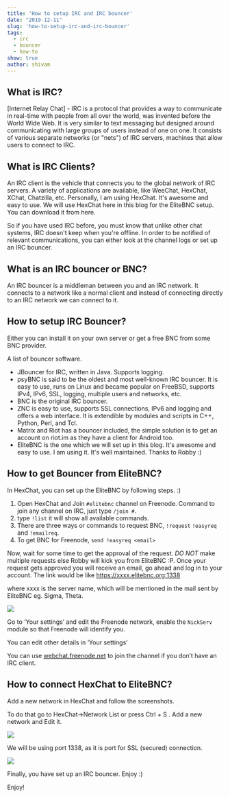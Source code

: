 ```yaml
---
title: 'How to setup IRC and IRC bouncer'
date: "2019-12-11"
slug: 'how-to-setup-irc-and-irc-bouncer'
tags:
  - irc
  - bouncer
  - how-to
show: true
author: shivam
---
```



## What is IRC?

[Internet Relay Chat] - IRC is a protocol that provides a way to communicate in real-time with people from all over the world, was invented before the World Wide Web.  It is very similar to text messaging but designed around communicating with large groups of users instead of one on one. It consists of various separate networks (or "nets") of IRC servers, machines that allow users to connect to IRC.

## What is IRC Clients?

An IRC client is the vehicle that connects you to the global network of IRC servers. A variety of applications are available, like WeeChat, HexChat, XChat, Chatzilla, etc. Personally, I am using HexChat. It's awesome and easy to use. We will use HexChat here in this blog for the EliteBNC setup. You can download it from here.


So if you have used IRC before, you must know that unlike other chat systems, IRC doesn't keep when you're offline. In order to be notified of relevant communications, you can either look at the channel logs or set up an IRC bouncer.

## What is an IRC bouncer or BNC?

An IRC bouncer is a middleman between you and an IRC network. It connects to a network like a normal client and instead of connecting directly to an IRC network we can connect to it.

## How to setup IRC Bouncer?

Either you can install it on your own server or get a free BNC from some BNC provider.

A list of bouncer software.

* JBouncer for IRC, written in Java. Supports logging.
* psyBNC is said to be the oldest and most well-known IRC bouncer. It is easy to use, runs on Linux and became popular on FreeBSD, supports IPv4, IPv6, SSL, logging, multiple users and networks, etc.
* BNC is the original IRC bouncer.
* ZNC  is easy to use, supports SSL connections, IPv6 and logging and offers a web interface. It is extendible by modules and scripts in C++, Python, Perl, and Tcl.
* Matrix and Riot has a bouncer included, the simple solution is to get an account on riot.im as they have a client for Android too.
* EliteBNC is the one which we will set up in this blog. It's awesome and easy to use. I am using it. It's well maintained. Thanks to Robby :)

## How to get Bouncer from EliteBNC?

In HexChat, you can set up the EliteBNC by following steps. :)

1. Open HexChat and Join `#elitebnc` channel on Freenode. Command to join any channel on IRC, just type `/join #`.
2. type `!list` it will show all available commands.
3. There are three ways or commands to request BNC, `!request` `!easyreq` and `!emailreq`.
4. To get BNC for Freenode, `send !easyreq <email>`

Now, wait for some time to get the approval of the request. *DO NOT* make multiple requests else Robby will kick you from EliteBNC :P. Once your request gets approved you will receive an email, go ahead and log in to your account. The link would be like https://xxxx.elitebnc.org:1338

where xxxx is the server name, which will be mentioned in the mail sent by EliteBNC eg. Sigma, Theta.

![](1.jpeg)

Go to ‘Your settings’ and edit the Freenode network, enable the `NickServ` module so that Freenode will identify you.

You can edit other details in ‘Your settings’

You can use [webchat.freenode.net](https://webchat.freenode.net) to join the channel if you don’t have an IRC client.

## How to connect HexChat to EliteBNC?

Add a new network in HexChat and follow the screenshots.

To do that go to HexChat->Network List or press Ctrl + S . Add a new network and Edit it.

![](2.png)

We will be using port 1338, as it is port for SSL (secured) connection.

![](3.png)

Finally, you have set up an IRC bouncer. Enjoy :)

Enjoy!
